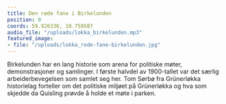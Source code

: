 ```yaml
---
title: Den røde fane i Birkelunden
position: 9
coords: 59.926336, 10.759587
audio_file: "/uploads/lokka_birkelunden.mp3"
featured_image:
- file: "/uploads/lokka_rode-fane-birkelunden.jpg"
---
```


Birkelunden har en lang historie som arena for politiske møter, demonstrasjoner
og samlinger. I første halvdel av 1900-tallet var det særlig arbeiderbevegelsen
som samlet seg her. Tom Sørbø fra Grünerløkka historielag forteller om det politiske
miljøet på Grünerløkka og hva som skjedde da Quisling prøvde å holde et møte i
parken.